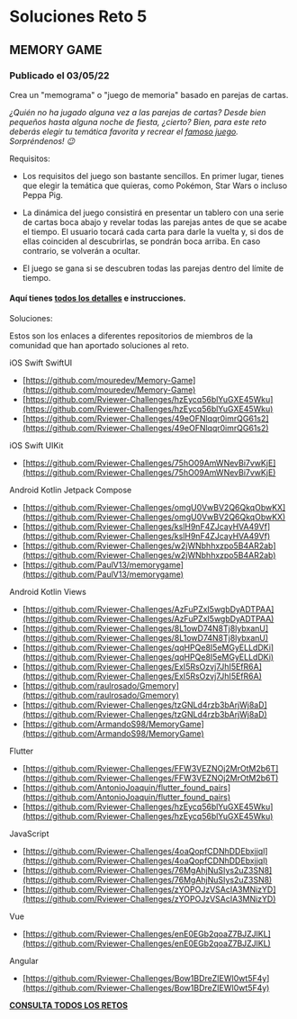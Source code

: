 # Soluciones Reto 5
## MEMORY GAME
### Publicado el 03/05/22

Crea un "memograma" o "juego de memoria" basado en parejas de cartas.

*¿Quién no ha jugado alguna vez a las parejas de cartas? Desde bien pequeños hasta alguna noche de fiesta, ¿cierto? Bien, para este reto deberás elegir tu temática favorita y recrear el [famoso juego](https://es.wikipedia.org/wiki/Memoria_(juego)). Sorpréndenos! 😉*

Requisitos:

* Los requisitos del juego son bastante sencillos. En primer lugar, tienes que elegir la temática que quieras, como Pokémon, Star Wars o incluso Peppa Pig.

* La dinámica del juego consistirá en presentar un tablero con una serie de cartas boca abajo y revelar todas las parejas antes de que se acabe el tiempo. El usuario tocará cada carta para darle la vuelta y, si dos de ellas coinciden al descubrirlas, se pondrán boca arriba. En caso contrario, se volverán a ocultar.

* El juego se gana si se descubren todas las parejas dentro del límite de tiempo.

#### Aquí tienes [todos los detalles](https://go.rviewer.io/dev-memory-game-es/) e instrucciones.

Soluciones:

Estos son los enlaces a diferentes repositorios de miembros de la comunidad que han aportado soluciones al reto.

iOS Swift SwiftUI

* [https://github.com/mouredev/Memory-Game](https://github.com/mouredev/Memory-Game)
* [https://github.com/Rviewer-Challenges/hzEycq56blYuGXE45Wku](https://github.com/Rviewer-Challenges/hzEycq56blYuGXE45Wku)
* [https://github.com/Rviewer-Challenges/49eOFNlqqr0imrQG61s2](https://github.com/Rviewer-Challenges/49eOFNlqqr0imrQG61s2)

iOS Swift UIKit

* [https://github.com/Rviewer-Challenges/75hO09AmWNevBi7vwKjE](https://github.com/Rviewer-Challenges/75hO09AmWNevBi7vwKjE)

Android Kotlin Jetpack Compose

* [https://github.com/Rviewer-Challenges/omgU0VwBV2Q6QkqObwKX](https://github.com/Rviewer-Challenges/omgU0VwBV2Q6QkqObwKX)
* [https://github.com/Rviewer-Challenges/kslH9nF4ZJcayHVA49Vf](https://github.com/Rviewer-Challenges/kslH9nF4ZJcayHVA49Vf)
* [https://github.com/Rviewer-Challenges/w2jWNbhhxzpo5B4AR2ab](https://github.com/Rviewer-Challenges/w2jWNbhhxzpo5B4AR2ab)
* [https://github.com/PaulV13/memorygame](https://github.com/PaulV13/memorygame)

Android Kotlin Views

* [https://github.com/Rviewer-Challenges/AzFuPZxI5wgbDyADTPAA](https://github.com/Rviewer-Challenges/AzFuPZxI5wgbDyADTPAA)
* [https://github.com/Rviewer-Challenges/8L1owD74N8Tj8lybxanU](https://github.com/Rviewer-Challenges/8L1owD74N8Tj8lybxanU)
* [https://github.com/Rviewer-Challenges/qqHPQe8I5eMGyELLdDKi](https://github.com/Rviewer-Challenges/qqHPQe8I5eMGyELLdDKi)
* [https://github.com/Rviewer-Challenges/ExI5RsOzvj7JhI5EfR6A](https://github.com/Rviewer-Challenges/ExI5RsOzvj7JhI5EfR6A)
*  [https://github.com/raulrosado/Gmemory](https://github.com/raulrosado/Gmemory)
*  [https://github.com/Rviewer-Challenges/tzGNLd4rzb3bArjWj8aD](https://github.com/Rviewer-Challenges/tzGNLd4rzb3bArjWj8aD)
* [https://github.com/ArmandoS98/MemoryGame](https://github.com/ArmandoS98/MemoryGame)

Flutter

* [https://github.com/Rviewer-Challenges/FFW3VEZNOj2MrOtM2b6T](https://github.com/Rviewer-Challenges/FFW3VEZNOj2MrOtM2b6T)
* [https://github.com/AntonioJoaquin/flutter_found_pairs](https://github.com/AntonioJoaquin/flutter_found_pairs)
* [https://github.com/Rviewer-Challenges/hzEycq56blYuGXE45Wku](https://github.com/Rviewer-Challenges/hzEycq56blYuGXE45Wku)

JavaScript

* [https://github.com/Rviewer-Challenges/4oaQopfCDNhDDEbxjjql](https://github.com/Rviewer-Challenges/4oaQopfCDNhDDEbxjjql)
* [https://github.com/Rviewer-Challenges/76MgAhjNuSIys2uZ3SN8](https://github.com/Rviewer-Challenges/76MgAhjNuSIys2uZ3SN8)
* [https://github.com/Rviewer-Challenges/zYOPOJzVSAcIA3MNizYD](https://github.com/Rviewer-Challenges/zYOPOJzVSAcIA3MNizYD)

Vue

* [https://github.com/Rviewer-Challenges/enE0EGb2qoaZ7BJZJlKL](https://github.com/Rviewer-Challenges/enE0EGb2qoaZ7BJZJlKL)

Angular

* [https://github.com/Rviewer-Challenges/Bow1BDreZIEWI0wt5F4y](https://github.com/Rviewer-Challenges/Bow1BDreZIEWI0wt5F4y)


[**CONSULTA TODOS LOS RETOS**](./README.md)

